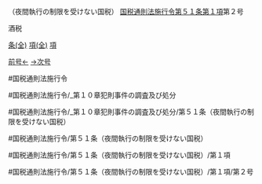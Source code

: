 （夜間執行の制限を受けない国税）
[国税通則法施行令第５１条第１項](国税通則法施行＿令＿第５１条第１項)第２号

酒税

[条(全)](国税通則法施行＿令＿第５１条_.md)    [項(全)](国税通則法施行＿令＿第５１条第１項_.md)    [項](国税通則法施行＿令＿第５１条第１項.md)

[前号←](国税通則法施行＿令＿第５１条第１項第１号.md)    [→次号](国税通則法施行＿令＿第５１条第１項第３号.md)

#国税通則法施行令

#国税通則法施行令/_第１０章犯則事件の調査及び処分

#国税通則法施行令/_第１０章犯則事件の調査及び処分/第５１条（夜間執行の制限を受けない国税）

#国税通則法施行令/第５１条（夜間執行の制限を受けない国税）

#国税通則法施行令/第５１条（夜間執行の制限を受けない国税）/第１項

#国税通則法施行令/第５１条（夜間執行の制限を受けない国税）/第１項/第２号


